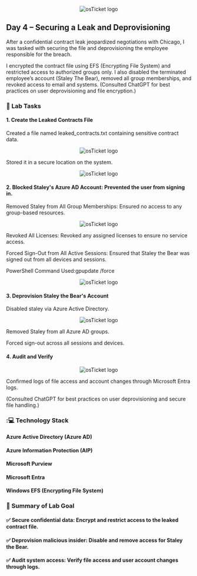 <p align="center">
<img src="https://i.imgur.com/pqTjnLb.png" alt="osTicket logo"/>
</p>

## Day 4 – Securing a Leak and Deprovisioning

After a confidential contract leak jeopardized negotiations with Chicago, I was tasked with securing the file and deprovisioning the employee responsible for the breach.

I encrypted the contract file using EFS (Encrypting File System) and restricted access to authorized groups only. I also disabled the terminated employee’s account (Staley The Bear), removed all group memberships, and revoked access to email and systems. (Consulted ChatGPT for best practices on user deprovisioning and file encryption.)

### 🧪 Lab Tasks

#### 1. Create the Leaked Contracts File
Created a file named leaked_contracts.txt containing sensitive contract data.

<p align="center">
<img src="https://i.imgur.com/34zJp6N.png" alt="osTicket logo"/>
</p>

Stored it in a secure location on the system.

<p align="center">
<img src="https://i.imgur.com/LodtLz6.png" alt="osTicket logo"/>
</p>

#### 2. Blocked Staley's Azure AD Account: Prevented the user from signing in.

Removed Staley from All Group Memberships: Ensured no access to any group-based resources.

<p align="center">
<img src="https://i.imgur.com/AVrfUE1.png" alt="osTicket logo"/>
</p>

Revoked All Licenses: Revoked any assigned licenses to ensure no service access.

Forced Sign-Out from All Active Sessions: Ensured that Staley the Bear was signed out from all devices and sessions.

PowerShell Command Used:gpupdate /force

<p align="center">
<img src="https://i.imgur.com/vu4Jzv4.png" alt="osTicket logo"/>
</p>

#### 3. Deprovision Staley the Bear's Account
Disabled staley via Azure Active Directory.

<p align="center">
<img src="https://i.imgur.com/7rmSPc2.png" alt="osTicket logo"/>
</p>

Removed Staley from all Azure AD groups.

Forced sign-out across all sessions and devices.

#### 4. Audit and Verify

<p align="center">
<img src="https://i.imgur.com/DHS7QF9.png" alt="osTicket logo"/>
</p>

Confirmed logs of file access and account changes through Microsoft Entra logs.

(Consulted ChatGPT for best practices on user deprovisioning and secure file handling.)

### :💻 Technology Stack

#### Azure Active Directory (Azure AD)

#### Azure Information Protection (AIP)

#### Microsoft Purview

#### Microsoft Entra

#### Windows EFS (Encrypting File System)

### 🎯 Summary of Lab Goal
#### ✅ Secure confidential data: Encrypt and restrict access to the leaked contract file.

#### ✅ Deprovision malicious insider: Disable and remove access for Staley the Bear.

#### ✅ Audit system access: Verify file access and user account changes through logs.
